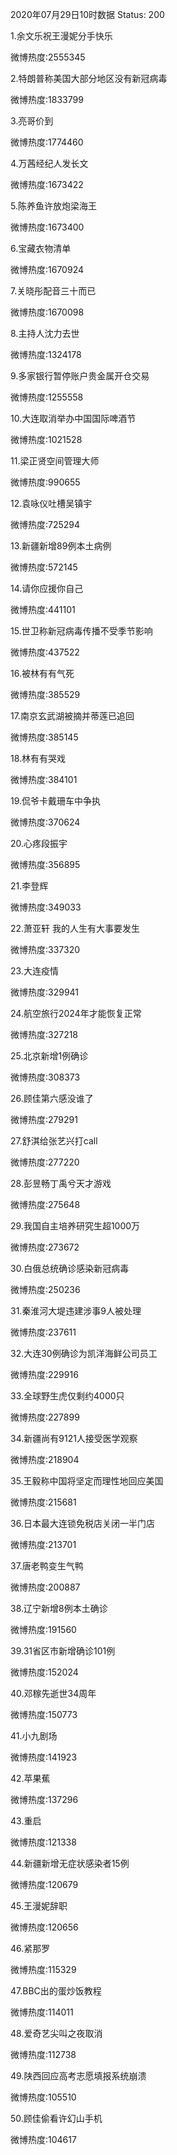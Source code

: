 2020年07月29日10时数据
Status: 200

1.余文乐祝王漫妮分手快乐

微博热度:2555345

2.特朗普称美国大部分地区没有新冠病毒

微博热度:1833799

3.亮哥价到

微博热度:1774460

4.万茜经纪人发长文

微博热度:1673422

5.陈养鱼许放炮梁海王

微博热度:1673400

6.宝藏衣物清单

微博热度:1670924

7.关晓彤配音三十而已

微博热度:1670098

8.主持人沈力去世

微博热度:1324178

9.多家银行暂停账户贵金属开仓交易

微博热度:1255558

10.大连取消举办中国国际啤酒节

微博热度:1021528

11.梁正贤空间管理大师

微博热度:990655

12.袁咏仪吐槽吴镇宇

微博热度:725294

13.新疆新增89例本土病例

微博热度:572145

14.请你应援你自己

微博热度:441101

15.世卫称新冠病毒传播不受季节影响

微博热度:437522

16.被林有有气死

微博热度:385529

17.南京玄武湖被摘并蒂莲已追回

微博热度:385145

18.林有有哭戏

微博热度:384101

19.侃爷卡戴珊车中争执

微博热度:370624

20.心疼段振宇

微博热度:356895

21.李登辉

微博热度:349033

22.萧亚轩 我的人生有大事要发生

微博热度:337320

23.大连疫情

微博热度:329941

24.航空旅行2024年才能恢复正常

微博热度:327218

25.北京新增1例确诊

微博热度:308373

26.顾佳第六感没谁了

微博热度:279291

27.舒淇给张艺兴打call

微博热度:277220

28.彭昱畅丁禹兮天才游戏

微博热度:275648

29.我国自主培养研究生超1000万

微博热度:273672

30.白俄总统确诊感染新冠病毒

微博热度:250236

31.秦淮河大堤违建涉事9人被处理

微博热度:237611

32.大连30例确诊为凯洋海鲜公司员工

微博热度:229916

33.全球野生虎仅剩约4000只

微博热度:227899

34.新疆尚有9121人接受医学观察

微博热度:218904

35.王毅称中国将坚定而理性地回应美国

微博热度:215681

36.日本最大连锁免税店关闭一半门店

微博热度:213701

37.唐老鸭变生气鸭

微博热度:200887

38.辽宁新增8例本土确诊

微博热度:191560

39.31省区市新增确诊101例

微博热度:152024

40.邓稼先逝世34周年

微博热度:150773

41.小九剧场

微博热度:141923

42.苹果蕉

微博热度:137296

43.重启

微博热度:121338

44.新疆新增无症状感染者15例

微博热度:120679

45.王漫妮辞职

微博热度:120656

46.紧那罗

微博热度:115329

47.BBC出的蛋炒饭教程

微博热度:114011

48.爱奇艺尖叫之夜取消

微博热度:112738

49.陕西回应高考志愿填报系统崩溃

微博热度:105510

50.顾佳偷看许幻山手机

微博热度:104617

